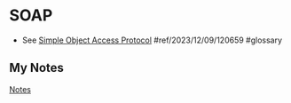 # SOAP
- See [Simple Object Access Protocol](simple-object-access-protocol.md) #ref/2023/12/09/120659 #glossary
## My Notes
[Notes](mynotes/soap-notes.md)
